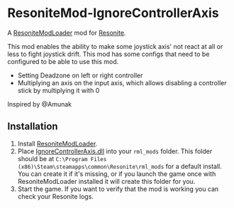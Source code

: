 # ResoniteMod-IgnoreControllerAxis
A [ResoniteModLoader](https://github.com/resonite-modding-group/ResoniteModLoader) mod for [Resonite](https://resonite.com/).

This mod enables the ability to make some joystick axis' not react at all or less to fight joystick drift.
This mod has some configs that need to be configured to be able to use this mod.
- Setting Deadzone on left or right controller
- Multiplying an axis on the input axis, which allows disabling a controller stick by multiplying it with 0

Inspired by @Amunak

## Installation
1. Install [ResoniteModLoader](https://github.com/resonite-modding-group/ResoniteModLoader).
1. Place [IgnoreControllerAxis.dll](https://github.com/ErrorJan/ResoniteMod-EnableToolspawnInVR/releases/latest/download/IgnoreControllerAxis.dll) into your `rml_mods` folder. This folder should be at `C:\Program Files (x86)\Steam\steamapps\common\Resonite\rml_mods` for a default install. You can create it if it's missing, or if you launch the game once with ResoniteModLoader installed it will create this folder for you.
1. Start the game. If you want to verify that the mod is working you can check your Resonite logs.
